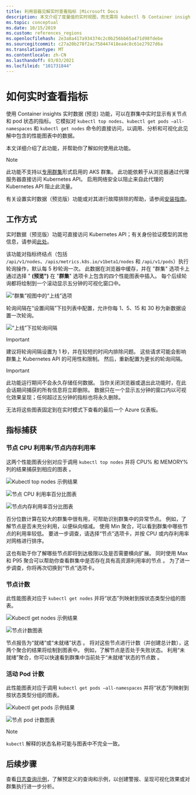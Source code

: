 ```yaml
---
title: 利用容器见解实时查看指标 |Microsoft Docs
description: 本文介绍了度量值的实时视图，而无需将 kubectl 与 Container insights 结合使用。
ms.topic: conceptual
ms.date: 10/15/2019
ms.custom: references_regions
ms.openlocfilehash: 2e3a8a417a934374c2c0b256bb65a471d98fdebe
ms.sourcegitcommit: c27a20b278f2ac758447418ea4c8c61e27927d6a
ms.translationtype: MT
ms.contentlocale: zh-CN
ms.lasthandoff: 03/03/2021
ms.locfileid: "101731844"
---
```

# <a name="how-to-view-metrics-in-real-time"></a>如何实时查看指标

使用 Container insights 实时数据 (预览) 功能，可以在群集中实时显示有关节点和 pod 状态的指标。 它模拟对 `kubectl top nodes`、`kubectl get pods –all-namespaces` 和 `kubectl get nodes` 命令的直接访问，以调用、分析和可视化此见解中包含的性能图表中的数据。

本文详细介绍了此功能，并帮助你了解如何使用此功能。

>[!NOTE]
>此功能不支持以[专用群集](https://azure.microsoft.com/updates/aks-private-cluster/)形式启用的 AKS 群集。 此功能依赖于从浏览器通过代理服务器直接访问 Kubernetes API。 启用网络安全以阻止来自此代理的 Kubernetes API 阻止此流量。

有关设置实时数据（预览版）功能或对其进行故障排除的帮助，请参阅[安装指南](container-insights-livedata-setup.md)。

## <a name="how-it-works"></a>工作方式

实时数据（预览版）功能可直接访问 Kubernetes API；有关身份验证模型的其他信息，请参阅[此处](https://kubernetes.io/docs/concepts/overview/kubernetes-api/)。

该功能对指标终结点（包括 `/api/v1/nodes`、`/apis/metrics.k8s.io/v1beta1/nodes` 和 `/api/v1/pods`）执行轮询操作，默认每 5 秒轮询一次。 此数据在浏览器中缓存，并在 "群集" 选项卡上通过选择 " **(预览")** 在 "**群集**" 选项卡上包含的四个性能图表中插入。 每个后续轮询都将绘制到一个滚动显示五分钟的可视化窗口中。

![“群集”视图中的“上线”选项](./media/container-insights-livedata-metrics/cluster-view-go-live-example-01.png)

轮询间隔在“设置间隔”下拉列表中配置，允许你每 1、5、15 和 30 秒为新数据设置一次轮询。

![“上线”下拉轮询间隔](./media/container-insights-livedata-metrics/cluster-view-polling-interval-dropdown.png)

>[!IMPORTANT]
>建议将轮询间隔设置为 1 秒，并在较短的时间内排除问题。 这些请求可能会影响群集上 Kubernetes API 的可用性和限制。 然后，重新配置为更长的轮询间隔。

>[!IMPORTANT]
>此功能运行期间不会永久存储任何数据。 当你关闭浏览器或退出此功能时，在此会话期间捕获的所有信息将立即删除。 数据只在一个显示五分钟的窗口内以可视化效果呈现；任何超过五分钟的指标也将永久删除。

无法将这些图表固定到在实时模式下查看的最后一个 Azure 仪表板。

## <a name="metrics-captured"></a>指标捕获

### <a name="node-cpu-utilization---node-memory-utilization-"></a>节点 CPU 利用率/节点内存利用率

这两个性能图表分别对应于调用 `kubectl top nodes` 并将 CPU% 和 MEMORY% 列的结果捕获到相应的图表 。

![Kubectl top nodes 示例结果](./media/container-insights-livedata-metrics/kubectl-top-nodes-example.png)

![节点 CPU 利用率百分比图表](./media/container-insights-livedata-metrics/cluster-view-node-cpu-util.png)

![节点内存利用率百分比图表](./media/container-insights-livedata-metrics/cluster-view-node-memory-util.png)

百分位数计算在较大的群集中很有用，可帮助识别群集中的异常节点。 例如，了解节点是否未充分利用，以便纵向缩减。 使用 Min 聚合，可以看到群集中哪些节点的利用率较低。 要进一步调查，请选择“节点”选项卡，并按 CPU 或内存利用率对网格进行排序。

这也有助于你了解哪些节点即将到达极限以及是否需要横向扩展。 同时使用 Max 和 P95 聚合可以帮助你查看群集中是否存在具有高资源利用率的节点 。 为了进一步调查，你将再次切换到“节点”选项卡。

### <a name="node-count"></a>节点计数

此性能图表对应于 `kubectl get nodes` 并将“状态”列映射到按状态类型分组的图表。

![Kubectl get nodes 示例结果](./media/container-insights-livedata-metrics/kubectl-get-nodes-example.png)

![节点计数图表](./media/container-insights-livedata-metrics/cluster-view-node-count-01.png)

节点报告为“就绪”或“未就绪”状态 。 将对这些节点进行计数（并创建总计数），这两个聚合的结果将绘制到图表中。
例如，了解节点是否处于失败状态。 利用“未就绪”聚合，你可以快速看到群集中当前处于“未就绪”状态的节点数 。

### <a name="active-pod-count"></a>活动 Pod 计数

此性能图表对应于调用 `kubectl get pods –all-namespaces` 并将“状态”列映射到按状态类型分组的图表。

![Kubectl get pods 示例结果](./media/container-insights-livedata-metrics/kubectl-get-pods-example.png)

![节点 pod 计数图表](./media/container-insights-livedata-metrics/cluster-view-node-pod-count.png)

>[!NOTE]
>`kubectl` 解释的状态名称可能与图表中不完全一致。

## <a name="next-steps"></a>后续步骤

查看[日志查询示例](container-insights-log-search.md#search-logs-to-analyze-data)，了解预定义的查询和示例，以创建警报、呈现可视化效果或对群集执行进一步分析。
